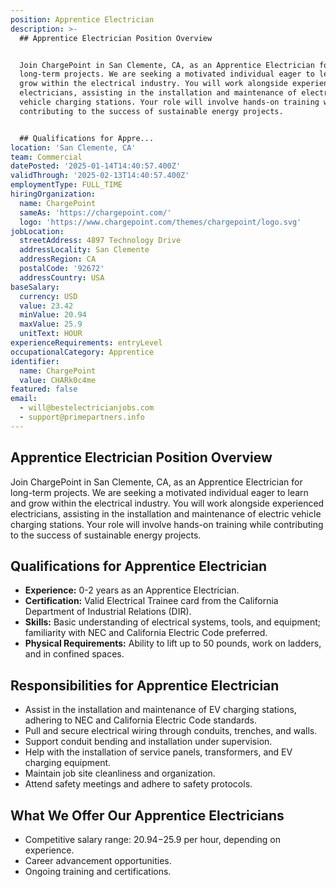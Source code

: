 ```yaml
---
position: Apprentice Electrician
description: >-
  ## Apprentice Electrician Position Overview


  Join ChargePoint in San Clemente, CA, as an Apprentice Electrician for
  long-term projects. We are seeking a motivated individual eager to learn and
  grow within the electrical industry. You will work alongside experienced
  electricians, assisting in the installation and maintenance of electric
  vehicle charging stations. Your role will involve hands-on training while
  contributing to the success of sustainable energy projects.


  ## Qualifications for Appre...
location: 'San Clemente, CA'
team: Commercial
datePosted: '2025-01-14T14:40:57.400Z'
validThrough: '2025-02-13T14:40:57.400Z'
employmentType: FULL_TIME
hiringOrganization:
  name: ChargePoint
  sameAs: 'https://chargepoint.com/'
  logo: 'https://www.chargepoint.com/themes/chargepoint/logo.svg'
jobLocation:
  streetAddress: 4897 Technology Drive
  addressLocality: San Clemente
  addressRegion: CA
  postalCode: '92672'
  addressCountry: USA
baseSalary:
  currency: USD
  value: 23.42
  minValue: 20.94
  maxValue: 25.9
  unitText: HOUR
experienceRequirements: entryLevel
occupationalCategory: Apprentice
identifier:
  name: ChargePoint
  value: CHARk0c4me
featured: false
email:
  - will@bestelectricianjobs.com
  - support@primepartners.info
---
```




## Apprentice Electrician Position Overview

Join ChargePoint in San Clemente, CA, as an Apprentice Electrician for long-term projects. We are seeking a motivated individual eager to learn and grow within the electrical industry. You will work alongside experienced electricians, assisting in the installation and maintenance of electric vehicle charging stations. Your role will involve hands-on training while contributing to the success of sustainable energy projects.

## Qualifications for Apprentice Electrician

- **Experience:** 0-2 years as an Apprentice Electrician.
- **Certification:** Valid Electrical Trainee card from the California Department of Industrial Relations (DIR).
- **Skills:** Basic understanding of electrical systems, tools, and equipment; familiarity with NEC and California Electric Code preferred.
- **Physical Requirements:** Ability to lift up to 50 pounds, work on ladders, and in confined spaces.

## Responsibilities for Apprentice Electrician

- Assist in the installation and maintenance of EV charging stations, adhering to NEC and California Electric Code standards.
- Pull and secure electrical wiring through conduits, trenches, and walls.
- Support conduit bending and installation under supervision.
- Help with the installation of service panels, transformers, and EV charging equipment.
- Maintain job site cleanliness and organization.
- Attend safety meetings and adhere to safety protocols.

## What We Offer Our Apprentice Electricians

- Competitive salary range: $20.94-$25.9 per hour, depending on experience.
- Career advancement opportunities.
- Ongoing training and certifications.